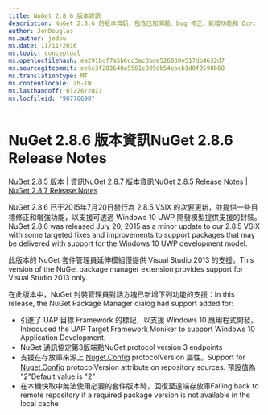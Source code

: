 ```yaml
---
title: NuGet 2.8.6 版本資訊
description: NuGet 2.8.6 的版本資訊，包含已知問題、bug 修正、新增功能和 Dcr。
author: JonDouglas
ms.author: jodou
ms.date: 11/11/2016
ms.topic: conceptual
ms.openlocfilehash: ea291bdf7a5b6cc3ac3bde526030e517db4632d7
ms.sourcegitcommit: ee6c3f203648a5561c809db54ebeb1d0f0598b68
ms.translationtype: MT
ms.contentlocale: zh-TW
ms.lasthandoff: 01/26/2021
ms.locfileid: "98776698"
---
```

# <a name="nuget-286-release-notes"></a><span data-ttu-id="63f15-103">NuGet 2.8.6 版本資訊</span><span class="sxs-lookup"><span data-stu-id="63f15-103">NuGet 2.8.6 Release Notes</span></span>

<span data-ttu-id="63f15-104">[NuGet 2.8.5 版本](../release-notes/nuget-2.8.5.md)  |  資訊[NuGet 2.8.7 版本](../release-notes/nuget-2.8.7.md)資訊</span><span class="sxs-lookup"><span data-stu-id="63f15-104">[NuGet 2.8.5 Release Notes](../release-notes/nuget-2.8.5.md) | [NuGet 2.8.7 Release Notes](../release-notes/nuget-2.8.7.md)</span></span>

<span data-ttu-id="63f15-105">NuGet 2.8.6 已于2015年7月20日發行為 2.8.5 VSIX 的次要更新，並提供一些目標修正和增強功能，以支援可透過 Windows 10 UWP 開發模型提供支援的封裝。</span><span class="sxs-lookup"><span data-stu-id="63f15-105">NuGet 2.8.6 was released July 20, 2015 as a minor update to our 2.8.5 VSIX with some targeted fixes and improvements to support packages that may be delivered with support for the Windows 10 UWP development model.</span></span>

<span data-ttu-id="63f15-106">此版本的 NuGet 套件管理員延伸模組僅提供 Visual Studio 2013 的支援。</span><span class="sxs-lookup"><span data-stu-id="63f15-106">This version of the NuGet package manager extension provides support for Visual Studio 2013 only.</span></span>

<span data-ttu-id="63f15-107">在此版本中，NuGet 封裝管理員對話方塊已新增下列功能的支援：</span><span class="sxs-lookup"><span data-stu-id="63f15-107">In this release, the NuGet Package Manager dialog had support added for:</span></span>

* <span data-ttu-id="63f15-108">引進了 UAP 目標 Framework 的標記，以支援 Windows 10 應用程式開發。</span><span class="sxs-lookup"><span data-stu-id="63f15-108">Introduced the UAP Target Framework Moniker to support Windows 10 Application Development.</span></span>
* <span data-ttu-id="63f15-109">NuGet 通訊協定第3版端點</span><span class="sxs-lookup"><span data-stu-id="63f15-109">NuGet protocol version 3 endpoints</span></span>
* <span data-ttu-id="63f15-110">支援在存放庫來源上 [Nuget.Config](../consume-packages/configuring-nuget-behavior.md) protocolVersion 屬性。</span><span class="sxs-lookup"><span data-stu-id="63f15-110">Support for [Nuget.Config](../consume-packages/configuring-nuget-behavior.md) protocolVersion attribute on repository sources.</span></span> <span data-ttu-id="63f15-111">預設值為 "2"</span><span class="sxs-lookup"><span data-stu-id="63f15-111">Default value is "2"</span></span>
* <span data-ttu-id="63f15-112">在本機快取中無法使用必要的套件版本時，回復至遠端存放庫</span><span class="sxs-lookup"><span data-stu-id="63f15-112">Falling back to remote repository if a required package version is not available in the local cache</span></span>